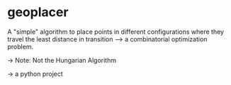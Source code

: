 # geoplacer

A "simple" algorithm to place points in different configurations where they travel the least distance in transition --> a combinatorial optimization problem. 

-> Note: Not the Hungarian Algorithm 

-> a python project

